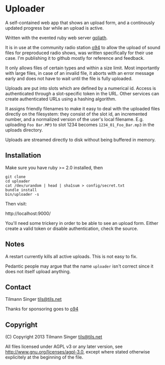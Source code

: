 # Uploader

A self-contained web app that shows an upload form, and a continously
updated progress bar while an upload is active.

Written with the evented ruby web server [goliath][].

It is in use at the community radio station [o94][] to allow the
upload of sound files for preproduced radio shows, was written
specifically for their use case. I'm publishing it to github mostly
for reference and feedback.

It only allows files of certain types and within a size limit. Most
importantly with large files, in case of an invalid file, it aborts
with an error message early and does not have to wait until the file
is fully uploaded.

Uploads are put into slots which are defined by a numerical id.
Access is authenticated through a slot-specific token in the
URL. Other services can create authenticated URLs using a hashing
algorithm.

It assigns friendly filenames to make it easy to deal with the
uploaded files directly on the filesystem: they consist of the slot
id, an incremented number, and a normalized version of the user's
local filename. E.g. uploading `Foo Bar.MP3` to slot 1234 becomes
`1234_01_Foo_Bar.mp3` in the uploads directory.

Uploads are streamed directly to disk without being buffered in
memory.


## Installation

Make sure you have ruby >= 2.0 installed, then

    git clone
    cd uploader
    cat /dev/urandom | head | sha1sum > config/secret.txt
    bundle install
    bin/uploader -s

Then visit:

http://localhost:9000/

You'll need some trickery in order to be able to see an upload
form. Either create a valid token or disable authentication, check the
source.


## Notes

A restart currently kills all active uploads. This is not easy to fix.

Pedantic people may argue that the name `uploader` isn't correct since
it does not itself upload anything.


## Contact

Tilmann Singer <tils@tils.net>

Thanks for sponsoring goes to [o94][]


## Copyright

(C) Copyright 2013 Tilmann Singer <tils@tils.net>

All files licensed under AGPL v3 or any later version, see
http://www.gnu.org/licenses/agpl-3.0, except where stated otherwise
explicitely at the beginning of the file.

[goliath]: https://github.com/postrank-labs/goliath
[o94]: http://o94.at/
